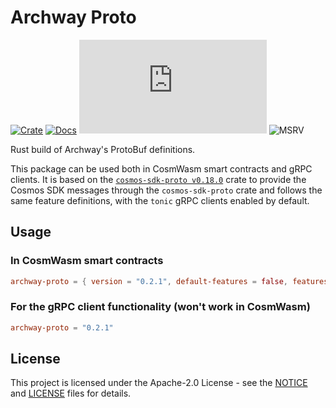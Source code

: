 # Archway Proto

[![Crate][crate-image]][crate-link]
[![Docs][docs-image]][docs-link]
[![Apache 2.0 Licensed][license-image]][license-link]
![MSRV][rustc-image]

Rust build of Archway's ProtoBuf definitions.

This package can be used both in CosmWasm smart contracts and gRPC clients.
It is based on the [`cosmos-sdk-proto v0.18.0`][cosmos-rust]
crate to provide the Cosmos SDK messages through the
`cosmos-sdk-proto` crate and follows the same feature
definitions, with the `tonic` gRPC clients enabled by default.

## Usage

### In CosmWasm smart contracts

```toml
archway-proto = { version = "0.2.1", default-features = false, features = ["cosmwasm"] }
```

### For the gRPC client functionality (won't work in CosmWasm)

```toml
archway-proto = "0.2.1"
```

## License

This project is licensed under the Apache-2.0 License - see the [NOTICE][notice-link] and [LICENSE][license-link] files
for details.

[//]: # "badges"

[crate-image]: https://buildstats.info/crate/archway-proto

[crate-link]: https://crates.io/crates/archway-proto

[docs-image]: https://docs.rs/archway-proto/badge.svg

[docs-link]: https://docs.rs/archway-proto/

[license-image]: https://img.shields.io/github/license/archway-network/arch3.rs?label=License&logo=opensourceinitiative&logoColor=white&color=informational

[license-link]: https://github.com/archway-network/arch3.rs/blob/main/LICENSE

[rustc-image]: https://img.shields.io/badge/rustc-1.70+-blue.svg?logo=rust&logoColor=white&color=informational

[//]: # "links"

[cosmos-rust]: https://github.com/cosmos/cosmos-rust

[notice-link]: https://github.com/archway-network/arch3.rs/blob/main/NOTICE
